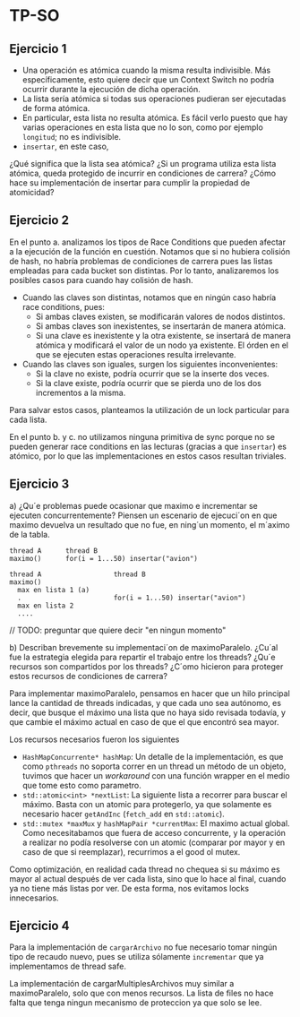 # TP-SO

## Ejercicio 1

* Una operación es atómica cuando la misma resulta indivisible. Más 
específicamente, esto quiere decir que un Context Switch no podría ocurrir 
durante la ejecución de dicha operación.
* La lista sería atómica si todas sus operaciones pudieran ser ejecutadas de 
forma atómica.
* En particular, esta lista no resulta atómica. Es fácil verlo puesto que hay 
varias operaciones en esta lista que no lo son, como por ejemplo `longitud`; no
es indivisible.
* `insertar`, en este caso,


¿Qué significa que la lista sea atómica? ¿Si un programa utiliza esta lista atómica, queda protegido de incurrir en condiciones de carrera? ¿Cómo hace su implementación de insertar para cumplir la propiedad de atomicidad?

## Ejercicio 2

En el punto a. analizamos los tipos de Race Conditions que pueden afectar a la
ejecución de la función en cuestión. Notamos que si no hubiera colisión de hash,
no habría problemas de condiciones de carrera pues las listas empleadas para
cada bucket son distintas. Por lo tanto, analizaremos los posibles casos para
cuando hay colisión de hash.

* Cuando las claves son distintas, notamos que en ningún caso habría race 
conditions, pues:
  * Si ambas claves existen, se modificarán valores de nodos distintos.
  * Si ambas claves son inexistentes, se insertarán de manera atómica.
  * Si una clave es inexistente y la otra existente, se insertará de manera 
    atómica y modificará el valor de un nodo ya existente. El órden en el que se
    ejecuten estas operaciones resulta irrelevante.
* Cuando las claves son iguales, surgen los siguientes inconvenientes:
  * Si la clave no existe, podría ocurrir que se la inserte dos veces.
  * Si la clave existe, podría ocurrir que se pierda uno de los dos incrementos
    a la misma.

Para salvar estos casos, planteamos la utilización de un lock particular para
cada lista.

En el punto b. y c. no utilizamos ninguna primitiva de sync porque no se pueden
generar race conditions en las lecturas (gracias a que `insertar`) es atómico,
por lo que las implementaciones en estos casos resultan triviales.

## Ejercicio 3

a) ¿Qu´e problemas puede ocasionar que maximo e incrementar se ejecuten
concurrentemente? Piensen un escenario de ejecuci´on en que maximo devuelva un
resultado que no fue, en ning´un momento, el m´aximo de la tabla.

```text
thread A      thread B
maximo()      for(i = 1...50) insertar("avion")

thread A                  thread B
maximo()
  max en lista 1 (a)
  .                       for(i = 1...50) insertar("avion")
  max en lista 2
  ....
```

// TODO: preguntar que quiere decir "en ningun momento"

b) Describan brevemente su implementaci´on de maximoParalelo. ¿Cu´al fue
la estrategia elegida para repartir el trabajo entre los threads? ¿Qu´e recursos
son compartidos por los threads? ¿C´omo hicieron para proteger estos
recursos de condiciones de carrera?

Para implementar maximoParalelo, pensamos en hacer que un hilo principal lance
la cantidad de threads indicadas, y que cada uno sea autónomo, es decir, que
busque el máximo una lista que no haya sido revisada todavía, y que cambie
el máximo actual en caso de que el que encontró sea mayor.

Los recursos necesarios fueron los siguientes

* `HashMapConcurrente* hashMap`: Un detalle de la implementación, es que como
  `pthreads` no soporta correr en un thread un método de un objeto, tuvimos que
  hacer un *workaround* con una función wrapper en el medio que tome esto
  como parametro.
* `std::atomic<int> *nextList`: La siguiente lista a recorrer para buscar el
  máximo. Basta con un atomic para protegerlo, ya que solamente es necesario
  hacer `getAndInc` (`fetch_add` en `std::atomic`).
* `std::mutex *maxMux` y `hashMapPair *currentMax`: El maximo actual global.
  Como necesitabamos que fuera de acceso concurrente, y la operación a realizar
  no podía resolverse con un atomic (comparar por mayor y en caso de que si
  reemplazar), recurrimos a el good ol mutex.

Como optimización, en realidad cada thread no chequea si su máximo es mayor al
actual después de ver cada lista, sino que lo hace al final, cuando ya no tiene
más listas por ver. De esta forma, nos evitamos locks innecesarios.

## Ejercicio 4

Para la implementación de `cargarArchivo` no fue necesario tomar ningún tipo de
recaudo nuevo, pues se utiliza sólamente `incrementar` que ya implementamos de
thread safe.

La implementación de cargarMultiplesArchivos muy similar a maximoParalelo, solo
que con menos recursos. La lista de files no hace falta que tenga ningun
mecanismo de proteccion ya que solo se lee.

